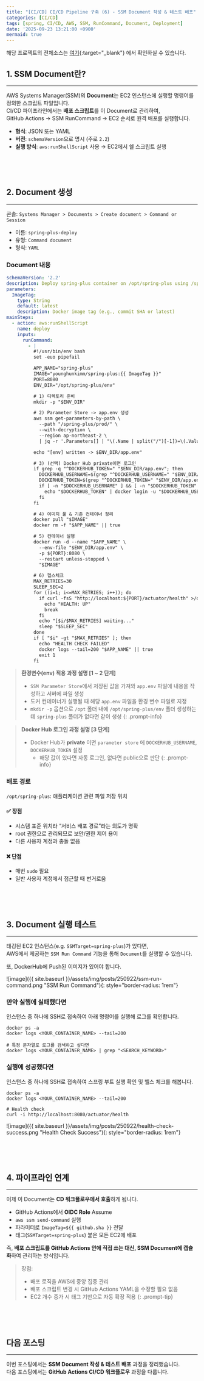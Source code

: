 ```yaml
---
title: "[CI/CD] CI/CD Pipeline 구축 (6) - SSM Document 작성 & 테스트 배포"
categories: [CI/CD]
tags: [spring, CI/CD, AWS, SSM, RunCommand, Document, Deployment]
date: '2025-09-23 13:21:00 +0900'
mermaid: true
---
```


해당 프로젝트의 전체소스는 [여기](https://github.com/younghunkimm/sparta-spring-plus){:target="_blank"} 에서 확인하실 수 있습니다.

## 1. SSM Document란?
---

AWS Systems Manager(SSM)의 **Document**는 EC2 인스턴스에 실행할 명령어를 정의한 스크립트 파일입니다.  
CI/CD 파이프라인에서는 **배포 스크립트**를 이 Document로 관리하여,  
GitHub Actions → SSM RunCommand → EC2 순서로 원격 배포를 실행합니다.

- **형식**: JSON 또는 YAML  
- **버전**: `schemaVersion`으로 명시 (주로 `2.2`)  
- **실행 방식**: `aws:runShellScript` 사용 → EC2에서 쉘 스크립트 실행  

<br><br><br>

## 2. Document 생성
---

콘솔: `Systems Manager > Documents > Create document > Command or Session`
- 이름: `spring-plus-deploy`
- 유형: `Command document`
- 형식: `YAML`

### Document 내용

```yaml
schemaVersion: '2.2'
description: Deploy spring-plus container on /opt/spring-plus using /spring-plus/prod/* parameters
parameters:
  ImageTag:
    type: String
    default: latest
    description: Docker image tag (e.g., commit SHA or latest)
mainSteps:
  - action: aws:runShellScript
    name: deploy
    inputs:
      runCommand:
        - |
          #!/usr/bin/env bash
          set -euo pipefail

          APP_NAME="spring-plus"
          IMAGE="younghunkimm/spring-plus:{{ ImageTag }}"
          PORT=8080
          ENV_DIR="/opt/spring-plus/env"

          # 1) 디렉토리 준비
          mkdir -p "$ENV_DIR"

          # 2) Parameter Store -> app.env 생성
          aws ssm get-parameters-by-path \
            --path "/spring-plus/prod/" \
            --with-decryption \
            --region ap-northeast-2 \
            | jq -r '.Parameters[] | "\(.Name | split("/")[-1])=\(.Value)"' > "$ENV_DIR/app.env"

          echo "[env] written -> $ENV_DIR/app.env"

          # 3) (선택) Docker Hub private이면 로그인
          if grep -q "^DOCKERHUB_TOKEN=" "$ENV_DIR/app.env"; then
            DOCKERHUB_USERNAME=$(grep "^DOCKERHUB_USERNAME=" "$ENV_DIR/app.env" | cut -d= -f2- || true)
            DOCKERHUB_TOKEN=$(grep "^DOCKERHUB_TOKEN=" "$ENV_DIR/app.env" | cut -d= -f2- || true)
            if [ -n "$DOCKERHUB_USERNAME" ] && [ -n "$DOCKERHUB_TOKEN" ]; then
              echo "$DOCKERHUB_TOKEN" | docker login -u "$DOCKERHUB_USERNAME" --password-stdin || true
            fi
          fi

          # 4) 이미지 풀 & 기존 컨테이너 정리
          docker pull "$IMAGE"
          docker rm -f "$APP_NAME" || true

          # 5) 컨테이너 실행
          docker run -d --name "$APP_NAME" \
            --env-file "$ENV_DIR/app.env" \
            -p ${PORT}:8080 \
            --restart unless-stopped \
            "$IMAGE"

          # 6) 헬스체크
          MAX_RETRIES=30
          SLEEP_SEC=2
          for ((i=1; i<=MAX_RETRIES; i++)); do
            if curl -fsS "http://localhost:${PORT}/actuator/health" >/dev/null; then
              echo "HEALTH: UP"
              break
            fi
            echo "[$i/$MAX_RETRIES] waiting..."
            sleep "$SLEEP_SEC"
          done
          if [ "$i" -gt "$MAX_RETRIES" ]; then
            echo "HEALTH CHECK FAILED"
            docker logs --tail=200 "$APP_NAME" || true
            exit 1
          fi
```

> **환경변수(env) 적용 과정 설명 [1 ~ 2 단계]**
> 
> - `SSM Parameter Store`에서 저장된 값을 가져와 `app.env` 파일에 내용을 작성하고 서버에 파일 생성
> - 도커 컨테이너가 실행될 때 해당 `app.env` 파일을 환경 변수 파일로 지정
> - `mkdir -p` 옵션으로 `/opt` 폴더 내에 `/opt/spring-plus/env` 폴더 생성하는데 `spring-plus` 폴더가 없다면 같이 생성
{: .prompt-info}

> **Docker Hub 로그인 과정 설명 [3 단계]**
>
> - Docker Hub가 **private** 이면 `parameter store` 에 `DOCKERHUB_USERNAME`, `DOCKERHUB_TOKEN` 설정
>   - 해당 값이 있다면 자동 로그인, 없다면 public으로 판단
{: .prompt-info}

### 배포 경로

`/opt/spring-plus`: 애플리케이션 관련 파일 저장 위치

#### ✅ 장점

- 시스템 표준 위치라 “서비스 배포 경로”라는 의도가 명확
- root 권한으로 관리되므로 보안/권한 제어 용이
- 다른 사용자 계정과 충돌 없음

#### ❌ 단점

- 매번 `sudo` 필요
- 일반 사용자 계정에서 접근할 때 번거로움

<br><br><br>

## 3. Document 실행 테스트
---

태깅된 EC2 인스턴스(e.g. `SSMTarget=spring-plus`)가 있다면,  
AWS에서 제공하는 `SSM Run Command` 기능을 통해 `Document`를 실행할 수 있습니다.  

또, DockerHub에 Push된 이미지가 있어야 합니다.

![image]({{ site.baseurl }}/assets/img/posts/250922/ssm-run-command.png "SSM Run Command"){: style="border-radius: 1rem"}

### 만약 실행에 실패했다면

인스턴스 중 하나에 SSH로 접속하여 아래 명령어를 실행해 로그를 확인합니다.

```shell
docker ps -a
docker logs <YOUR_CONTAINER_NAME> --tail=200

# 특정 문자열로 로그를 검색하고 싶다면
docker logs <YOUR_CONTAINER_NAME> | grep "<SEARCH_KEYWORD>"
```

### 실행에 성공했다면

인스턴스 중 하나에 SSH로 접속하여 스프링 부트 실행 확인 및 헬스 체크를 해봅니다.

```shell
docker ps -a
docker logs <YOUR_CONTAINER_NAME> --tail=200

# Health check
curl -i http://localhost:8080/actuator/health
```

![image]({{ site.baseurl }}/assets/img/posts/250922/health-check-success.png "Health Check Success"){: style="border-radius: 1rem"}

<br><br><br>

## 4. 파이프라인 연계
---

이제 이 Document는 **CD 워크플로우에서 호출**하게 됩니다.

- GitHub Actions에서 **OIDC Role** Assume  
- `aws ssm send-command` 실행  
- 파라미터로 `ImageTag=${{ github.sha }}` 전달  
- 태그(`SSMTarget=spring-plus`) 붙은 모든 EC2에 배포

즉, **배포 스크립트를 GitHub Actions 안에 직접 쓰는 대신, SSM Document에 캡슐화**하여 관리하는 방식입니다.

> 장점:
> - 배포 로직을 AWS에 중앙 집중 관리  
> - 배포 스크립트 변경 시 GitHub Actions YAML을 수정할 필요 없음  
> - EC2 개수 증가 시 태그 기반으로 자동 확장 적용
{: .prompt-tip}

<br><br><br>

## 다음 포스팅
---

이번 포스팅에서는 **SSM Document 작성 & 테스트 배포** 과정을 정리했습니다.  
다음 포스팅에서는 **GitHub Actions CI/CD 워크플로우** 과정을 다룹니다.
